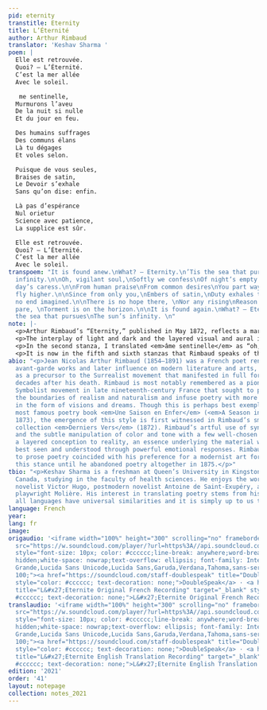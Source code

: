 ```yaml
---
pid: eternity
transtitle: Eternity
title: L’Éternité
author: Arthur Rimbaud
translator: 'Keshav Sharma '
poem: |
  Elle est retrouvée.
  Quoi? — L’Éternité.
  C’est la mer allée
  Avec le soleil.

   me sentinelle,
  Murmurons l’aveu
  De la nuit si nulle
  Et du jour en feu.

  Des humains suffrages
  Des communs élans
  Là tu dégages
  Et voles selon.

  Puisque de vous seules,
  Braises de satin,
  Le Devoir s’exhale
  Sans qu’on dise: enfin.

  Là pas d’espérance
  Nul orietur
  Science avec patience,
  La supplice est sûr.

  Elle est retrouvée.
  Quoi? — L’Éternité.
  C’est la mer allée
  Avec le soleil.
transpoem: "It is found anew.\nWhat? — Eternity.\n’Tis the sea that pursues\nThe sun’s
  infinity.\n\nOh, vigilant soul,\nSoftly we confess\nOf night’s empty hole\nAnd kindling
  day’s caress.\n\nFrom human praise\nFrom common desires\nYou part ways\nAnd still
  fly higher.\n\nSince from only you,\nEmbers of satin,\nDuty exhales through\nWith
  no end imagined.\n\nThere is no hope there, \nNor any rising\nReason and patience
  pare, \nTorment is on the horizon.\n\nIt is found again.\nWhat? — Eternity.\n’Tis
  the sea that pursues\nThe sun’s infinity. \n"
note: |-
  <p>Arthur Rimbaud’s “Eternity,” published in May 1872, reflects a marked shift in the poet’s form and style, opting for a more subtle tone and delicate imagery to express his desire for spiritual rejuvenation. This follows a period of violent passion, jealousy, and guilt on account of his illicit relationship with fellow poet Paul Verlaine. More importantly, the poem represents a liminal stage in Rimbaud’s poetic career: the departure from poetic convention in the form of verse composition into the individual territory, where he pushed the boundaries of poetic structure and style through his later works. “Eternity” is a timeless depiction of an evanescent moment, the sunset at sea.</p>
  <p>The interplay of light and dark and the layered visual and aural imagery that Rimbaud uses to emphasize the abstract nature of the setting portrays eternity as an elusive yet tantalizing experience for the narrator. In keeping with this interpretation while consolidating the original form to the greatest extent possible, I chose to translate <em>allée</em>, which is literally translated as “gone” to “pursues.” By doing so, I aimed to characterize this scene between the sea and the sun as an eternal journey as opposed to an eternal destination for the narrator, thereby setting the stage for the flurry of observations and emotions that ensues. The sun also represents an object of rapture for the narrator, so I translated it in a manner that complements the transience of the moment: “the sun’s infinity” within an “Eternity.”</p>
  <p>In the second stanza, I translated <em>âme sentinelle</em> as “oh, vigilant soul,” as opposed to other translations describing a “guardian soul” or “sentinel soul,” as it seems to convey the soul as a better version of the narrator, one that sees more and understands more. This is better suited to Rimbaud’s character, which the narrator presumably reflects, in that the narrator emulates the soul, as Rimbaud intends to become a more idealized version of himself. This further supports my translation of the next line where <em>Murmurons l’aveu</em> becomes “Softly we confess,” a reluctant declaration between the narrator and the soul. The translation imbues the concept of eternity with an air of secrecy and provides further rationale for its elusive nature. The simple change between the next two lines, “night’s empty hole” and “kindling day’s caress,” further demarcates his past from that which he aims to be. By leaving his old self behind, Rimbaud shall “part ways” and “still fly higher,” thereby liberating himself from “human praise” (translated from <em>humains suffrages</em> — a poet’s success is derived from recognition of the quality of their work by others) and “common desires” (translated from <em>communs élans</em> — a pointed allusion to his relationship with Paul Verlaine).</p>
  <p>It is now in the fifth and sixth stanzas that Rimbaud speaks of the ill-fated future. I chose to interpret the final two lines, “Le Devoir s’exhale / Sans qu’on dise: enfin,” as Rimbaud foreseeing a futile struggle to live his current life and complete his duties as a poet with satisfaction, thus “Duty’s exhale blown / And no end imagined.” This is only made clearer in the sixth stanza, in which I translated <em>Là pas d’espérance</em> as “There is no hope there,” “there” being his future life as a poet, and <em>Nul orietur</em> as “Nor any rising.” The translation of the third line in the fifth stanza proved to be quite difficult as <em>orietur</em>, an old French noun derived from the Latin verb <em>orior</em>, loosely translated as “to emerge” or “to rise,” had little pertinence to the poem. Of its several meanings, I chose to define <em>orietur</em> as “rising” to express a double entendre with the physical rising of the sun and the spiritual rising of Rimbaud above his former, banal life. With the repetition of the first stanza in the last, Rimbaud emphasizes the derivative nature of eternity and, more importantly, the repetitive and seemingly unresolved struggle he had faced to achieve spiritual reform.</p>
abio: "<p>Jean Nicolas Arthur Rimbaud (1854–1891) was a French poet renowned for his
  avant-garde works and later influence on modern literature and arts, which served
  as a precursor to the Surrealist movement that manifested in full force almost three
  decades after his death. Rimbaud is most notably remembered as a pioneer of the
  Symbolist movement in late nineteenth-century France that sought to push beyond
  the boundaries of realism and naturalism and infuse poetry with more imagination
  in the form of visions and dreams. Though this is perhaps best exemplified in his
  most famous poetry book <em>Une Saison en Enfer</em> (<em>A Season in Hell</em>,
  1873), the emergence of this style is first witnessed in Rimbaud’s smaller poetry
  collection <em>Derniers Vers</em> (1872). Rimbaud’s artful use of synaesthetic imagery
  and the subtle manipulation of color and tone with a few well-chosen words adds
  a layered conception to reality, an essence underlying the material world that is
  best seen and understood through powerful emotional responses. Rimbaud’s later shift
  to prose poetry coincided with his preference for a modernist art form; he kept
  this stance until he abandoned poetry altogether in 1875.</p>"
tbio: "<p>Keshav Sharma is a freshman at Queen’s University in Kingston, Ontario,
  Canada, studying in the faculty of health sciences. He enjoys the works of Romantic
  novelist Victor Hugo, postmodern novelist Antoine de Saint-Exupéry, and seventeenth-century
  playwright Molière. His interest in translating poetry stems from his belief that
  all languages have universal similarities and it is simply up to us to uncover them.</p>"
language: French
year: 
lang: fr
image: 
origaudio: '<iframe width="100%" height="300" scrolling="no" frameborder="no" allow="autoplay"
  src="https://w.soundcloud.com/player/?url=https%3A//api.soundcloud.com/tracks/1226028739%3Fsecret_token%3Ds-BLtT8DWaGfP&color=%23ff5500&auto_play=false&hide_related=false&show_comments=true&show_user=true&show_reposts=false&show_teaser=true&visual=true"></iframe><div
  style="font-size: 10px; color: #cccccc;line-break: anywhere;word-break: normal;overflow:
  hidden;white-space: nowrap;text-overflow: ellipsis; font-family: Interstate,Lucida
  Grande,Lucida Sans Unicode,Lucida Sans,Garuda,Verdana,Tahoma,sans-serif;font-weight:
  100;"><a href="https://soundcloud.com/staff-doublespeak" title="DoubleSpeak" target="_blank"
  style="color: #cccccc; text-decoration: none;">DoubleSpeak</a> · <a href="https://soundcloud.com/staff-doublespeak/leternite-original-french-recording/s-BLtT8DWaGfP"
  title="L&#x27;Eternite Original French Recording" target="_blank" style="color:
  #cccccc; text-decoration: none;">L&#x27;Eternite Original French Recording</a></div>'
translaudio: '<iframe width="100%" height="300" scrolling="no" frameborder="no" allow="autoplay"
  src="https://w.soundcloud.com/player/?url=https%3A//api.soundcloud.com/tracks/1226028784%3Fsecret_token%3Ds-8e1lgmL69Fj&color=%23ff5500&auto_play=false&hide_related=false&show_comments=true&show_user=true&show_reposts=false&show_teaser=true&visual=true"></iframe><div
  style="font-size: 10px; color: #cccccc;line-break: anywhere;word-break: normal;overflow:
  hidden;white-space: nowrap;text-overflow: ellipsis; font-family: Interstate,Lucida
  Grande,Lucida Sans Unicode,Lucida Sans,Garuda,Verdana,Tahoma,sans-serif;font-weight:
  100;"><a href="https://soundcloud.com/staff-doublespeak" title="DoubleSpeak" target="_blank"
  style="color: #cccccc; text-decoration: none;">DoubleSpeak</a> · <a href="https://soundcloud.com/staff-doublespeak/leternite-english-translation-recording/s-8e1lgmL69Fj"
  title="L&#x27;Eternite English Translation Recording" target="_blank" style="color:
  #cccccc; text-decoration: none;">L&#x27;Eternite English Translation Recording</a></div>'
edition: '2021'
order: '41'
layout: notepage
collection: notes_2021
---
```

